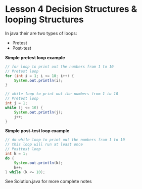 # Lesson 4 Decision Structures & looping Structures

In java their are two types of loops:
- Pretest
- Post-test

**Simple pretest loop example**

```java
// for loop to print out the numbers from 1 to 10
// Pretest loop
for (int i = 1; i <= 10; i++) {
    System.out.println(i);
}

// while loop to print out the numbers from 1 to 10
// Pretest loop
int j = 1;
while (j <= 10) {
    System.out.println(j);
    j++;
}
```

**Simple post-test loop example**

```java
// do while loop to print out the numbers from 1 to 10
// this loop will run at least once
// Posttest loop
int k = 1;
do {
    System.out.println(k);
    k++;
} while (k <= 10);
```

See Solution.java for more complete notes

